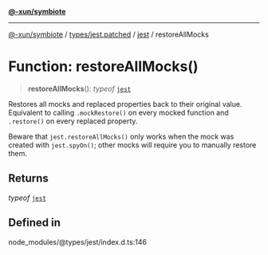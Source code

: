 [**@-xun/symbiote**](../../../../../README.md)

***

[@-xun/symbiote](../../../../../README.md) / [types/jest.patched](../../../README.md) / [jest](../README.md) / restoreAllMocks

# Function: restoreAllMocks()

> **restoreAllMocks**(): *typeof* [`jest`](../README.md)

Restores all mocks and replaced properties back to their original value.
Equivalent to calling `.mockRestore()` on every mocked function
and `.restore()` on every replaced property.

Beware that `jest.restoreAllMocks()` only works when the mock was created
with `jest.spyOn()`; other mocks will require you to manually restore them.

## Returns

*typeof* [`jest`](../README.md)

## Defined in

node\_modules/@types/jest/index.d.ts:146
